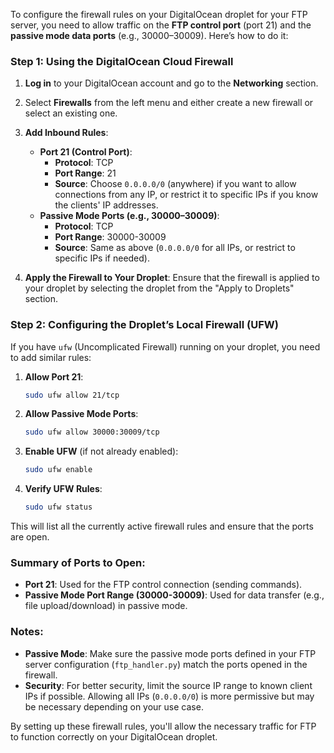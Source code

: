 To configure the firewall rules on your DigitalOcean droplet for your FTP server, you need to allow traffic on the **FTP control port** (port 21) and the **passive mode data ports** (e.g., 30000–30009). Here’s how to do it:

### **Step 1: Using the DigitalOcean Cloud Firewall**
1. **Log in** to your DigitalOcean account and go to the **Networking** section.
2. Select **Firewalls** from the left menu and either create a new firewall or select an existing one.
3. **Add Inbound Rules**:
   - **Port 21 (Control Port)**:
     - **Protocol**: TCP
     - **Port Range**: 21
     - **Source**: Choose `0.0.0.0/0` (anywhere) if you want to allow connections from any IP, or restrict it to specific IPs if you know the clients' IP addresses.
   - **Passive Mode Ports (e.g., 30000–30009)**:
     - **Protocol**: TCP
     - **Port Range**: 30000-30009
     - **Source**: Same as above (`0.0.0.0/0` for all IPs, or restrict to specific IPs if needed).

4. **Apply the Firewall to Your Droplet**: Ensure that the firewall is applied to your droplet by selecting the droplet from the "Apply to Droplets" section.

### **Step 2: Configuring the Droplet’s Local Firewall (UFW)**
If you have `ufw` (Uncomplicated Firewall) running on your droplet, you need to add similar rules:

1. **Allow Port 21**:
   ```bash
   sudo ufw allow 21/tcp
   ```

2. **Allow Passive Mode Ports**:
   ```bash
   sudo ufw allow 30000:30009/tcp
   ```

3. **Enable UFW** (if not already enabled):
   ```bash
   sudo ufw enable
   ```

4. **Verify UFW Rules**:
   ```bash
   sudo ufw status
   ```

This will list all the currently active firewall rules and ensure that the ports are open.

### **Summary of Ports to Open:**
- **Port 21**: Used for the FTP control connection (sending commands).
- **Passive Mode Port Range (30000-30009)**: Used for data transfer (e.g., file upload/download) in passive mode.

### **Notes:**
- **Passive Mode**: Make sure the passive mode ports defined in your FTP server configuration (`ftp_handler.py`) match the ports opened in the firewall.
- **Security**: For better security, limit the source IP range to known client IPs if possible. Allowing all IPs (`0.0.0.0/0`) is more permissive but may be necessary depending on your use case.

By setting up these firewall rules, you'll allow the necessary traffic for FTP to function correctly on your DigitalOcean droplet.